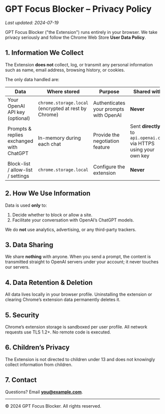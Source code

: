 # GPT Focus Blocker – Privacy Policy

_Last updated: 2024-07-19_

GPT Focus Blocker ("the Extension") runs entirely in your browser. We take privacy seriously and follow the Chrome Web Store **User Data Policy**.

## 1. Information We Collect
The Extension **does not** collect, log, or transmit any personal information such as name, email address, browsing history, or cookies.

The only data handled are:

| Data | Where stored | Purpose | Shared with |
|------|--------------|---------|-------------|
| Your OpenAI API key (optional) | `chrome.storage.local` (encrypted at rest by Chrome) | Authenticates your prompts with OpenAI | **Never** |
| Prompts & replies exchanged with ChatGPT | In-memory during each chat | Provide the negotiation feature | Sent **directly** to `api.openai.com` via HTTPS using your own key |
| Block-list / allow-list / settings | `chrome.storage.local` | Configure the extension | **Never** |

## 2. How We Use Information
Data is used **only** to:
1. Decide whether to block or allow a site.
2. Facilitate your conversation with OpenAI’s ChatGPT models.

We do **not** use analytics, advertising, or any third-party trackers.

## 3. Data Sharing
We share **nothing** with anyone.
When you send a prompt, the content is transmitted straight to OpenAI servers under your account; it never touches our servers.

## 4. Data Retention & Deletion
All data lives locally in your browser profile.
Uninstalling the extension or clearing Chrome’s extension data permanently deletes it.

## 5. Security
Chrome’s extension storage is sandboxed per user profile. All network requests use TLS 1.2+. No remote code is executed.

## 6. Children’s Privacy
The Extension is not directed to children under 13 and does not knowingly collect information from children.

## 7. Contact
Questions? Email **you@example.com**.

---

© 2024 GPT Focus Blocker. All rights reserved. 